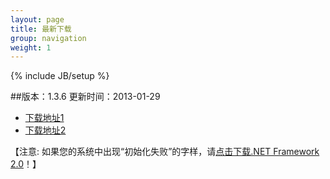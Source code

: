 ```yaml
---
layout: page
title: 最新下载
group: navigation
weight: 1
---
```


{% include JB/setup %}

##版本：1.3.6 更新时间：2013-01-29

  - <a href="http://pan.baidu.com/share/link?shareid=211109&uk=4213912968" target="_blank">下载地址1</a>
  - <a href="http://l2.yunpan.cn/lk/Qv7iPn5M8hSwf" target="_blank">下载地址2</a>
  
【注意: 如果您的系统中出现“初始化失败”的字样，请<a href="http://download.microsoft.com/download/c/6/e/c6e88215-0178-4c6c-b5f3-158ff77b1f38/NetFx20SP2_x86.exe" target="_blank">点击下载.NET Framework 2.0</a>！】
